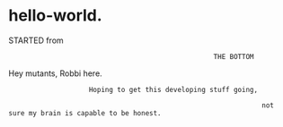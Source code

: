 # hello-world.

STARTED from

                                                       THE BOTTOM

Hey mutants, Robbi here.

                        Hoping to get this developing stuff going, 

                                                                   not sure my brain is capable to be honest. 

